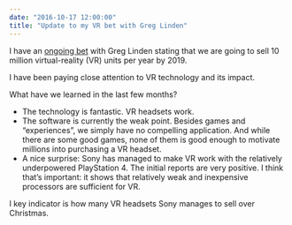 ```yaml
---
date: "2016-10-17 12:00:00"
title: "Update to my VR bet with Greg Linden"
---
```




I have an [ongoing bet](http://glinden.blogspot.ca/2016/03/virtual-reality-hitting-mainstream-next.html) with Greg Linden stating that we are going to sell 10 million virtual-reality (VR) units per year by 2019.

I have been paying close attention to VR technology and its impact.

What have we learned in the last few months?

- The technology is fantastic. VR headsets work.
- The software is currently the weak point. Besides games and &ldquo;experiences&rdquo;, we simply have no compelling application. And while there are some good games, none of them is good enough to motivate millions into purchasing a VR headset. 
- A nice surprise: Sony has managed to make VR work with the relatively underpowered PlayStation 4. The initial reports are very positive. I think that&rsquo;s important: it shows that relatively weak and inexpensive processors are sufficient for VR.


I key indicator is how many VR headsets Sony manages to sell over Christmas.

